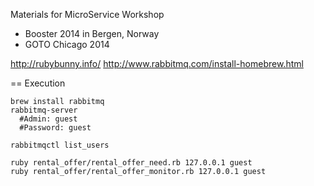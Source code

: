 Materials for MicroService Workshop

* Booster 2014 in Bergen, Norway
* GOTO Chicago 2014

http://rubybunny.info/
http://www.rabbitmq.com/install-homebrew.html


== Execution

    brew install rabbitmq
    rabbitmq-server
      #Admin: guest
      #Password: guest

    rabbitmqctl list_users

    ruby rental_offer/rental_offer_need.rb 127.0.0.1 guest
    ruby rental_offer/rental_offer_monitor.rb 127.0.0.1 guest
